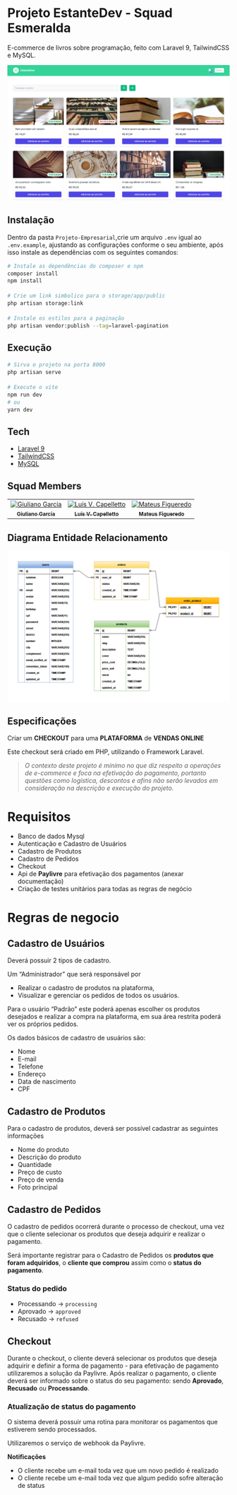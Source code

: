 # Projeto EstanteDev - Squad Esmeralda

E-commerce de livros sobre programação, feito com Laravel 9, TailwindCSS e MySQL.

<img src=".github/capa.png" alt="EstanteDev - Capa" />

## Instalação

Dentro da pasta `Projeto-Empresarial`,crie um arquivo `.env` igual ao `.env.example`, ajustando as configurações conforme o seu ambiente, após isso instale as dependências com os seguintes comandos:

```bash
# Instale as dependências do composer e npm
composer install
npm install

# Crie um link simbolico para o storage/app/public
php artisan storage:link

# Instale os estilos para a paginação
php artisan vendor:publish --tag=laravel-pagination
```

## Execução

```bash
# Sirva o projeto na porta 8000
php artisan serve

# Execute o vite
npm run dev
# ou
yarn dev
```

## Tech

-   [Laravel 9][laravel]
-   [TailwindCSS][tailwind]
-   [MySQL][mysql]

## Squad Members

<table>
  <tr>
    <td align="center">
      <a href="https://github.com/gdg89">
        <img src="https://github.com/gdg89.png" width="100px;" alt="Giuliano García"/>
        <br>
        <sub>
          <b>Giuliano García</b>
        </sub>
      </a>
    </td>
    <td align="center">
      <a href="https://github.com/capelaum">
        <img src="https://github.com/capelaum.png" width="100px;" alt="Luís V. Capelletto"/>
        <br>
        <sub>
          <b>Luís V. Capelletto</br>
        </sub>
      </a>
    </td>
    <td align="center">
      <a href="https://github.com/figmateus">
        <img src="https://github.com/figmateus.png" width="100px;" alt="Mateus Figueredo"/>
        <br>
        <sub>
          <b>Mateus Figueredo</b>
        </sub>
      </a>
    </td>
  </tr>
</table>

## Diagrama Entidade Relacionamento

<img src=".github/Devstart - Esmeralda - EstanteDev - DER.png" alt="Devstart - Esmeralda - EstanteDev - DER" />

## Especificações

Criar um **CHECKOUT** para uma **PLATAFORMA** de **VENDAS ONLINE**

Este checkout será criado em PHP, utilizando o Framework Laravel.

> _O contexto deste projeto é mínimo no que diz respeito a operações de e-commerce e foca na efetivação do pagamento, portanto questões como logística, descontos e afins não serão levados em consideração na descrição e execução do projeto._

# Requisitos

-   Banco de dados Mysql
-   Autenticação e Cadastro de Usuários
-   Cadastro de Produtos
-   Cadastro de Pedidos
-   Checkout
-   Api de **Paylivre** para efetivação dos pagamentos (anexar documentação)
-   Criação de testes unitários para todas as regras de negócio

# Regras de negocio

## Cadastro de Usuários

Deverá possuir 2 tipos de cadastro.

Um “Administrador” que será responsável por

-   Realizar o cadastro de produtos na plataforma,
-   Visualizar e gerenciar os pedidos de todos os usuários.

Para o usuário “Padrão” este poderá apenas escolher os produtos desejados e realizar a compra na plataforma, em sua área restrita poderá ver os próprios pedidos.

Os dados básicos de cadastro de usuários são:

-   Nome
-   E-mail
-   Telefone
-   Endereço
-   Data de nascimento
-   CPF

## Cadastro de Produtos

Para o cadastro de produtos, deverá ser possível cadastrar as seguintes informações

-   Nome do produto
-   Descrição do produto
-   Quantidade
-   Preço de custo
-   Preço de venda
-   Foto principal

## Cadastro de Pedidos

O cadastro de pedidos ocorrerá durante o processo de checkout, uma vez que o cliente selecionar os produtos que deseja adquirir e realizar o pagamento.

Será importante registrar para o Cadastro de Pedidos os **produtos que foram adquiridos**, o **cliente que comprou** assim como o **status do pagamento**.

### Status do pedido

-   Processando → `processing`
-   Aprovado → `approved`
-   Recusado → `refused`

## Checkout

Durante o checkout, o cliente deverá selecionar os produtos que deseja adquirir e definir a forma de pagamento - para efetivação de pagamento utilizaremos a solução da Paylivre. Após realizar o pagamento, o cliente deverá ser informado sobre o status do seu pagamento: sendo **Aprovado**, **Recusado** ou **Processando**.

### Atualização de status do pagamento

O sistema deverá possuir uma rotina para monitorar os pagamentos que estiverem sendo processados.

Utilizaremos o serviço de webhook da Paylivre.

**Notificações**

-   O cliente recebe um e-mail toda vez que um novo pedido é realizado
-   O cliente recebe um e-mail toda vez que algum pedido sofre alteração de status

[laravel]: https://laravel.com
[tailwind]: https://tailwindcss.com
[mysql]: https://www.mysql.com
